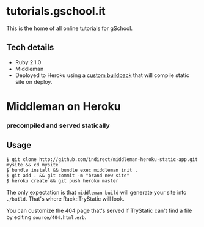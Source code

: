 # tutorials.gschool.it
This is the home of all online tutorials for gSchool.

## Tech details

* Ruby 2.1.0
* Middleman
* Deployed to Heroku using a [custom buildpack](https://github.com/Galvanize-IT/heroku-buildpack-middleman) that will compile static site on deploy.

# Middleman on Heroku
### precompiled and served statically

## Usage

    $ git clone http://github.com/indirect/middleman-heroku-static-app.git mysite && cd mysite
    $ bundle install && bundle exec middleman init .
    $ git add . && git commit -m "brand new site"
    $ heroku create && git push heroku master

The only expectation is that `middleman build` will generate your site into `./build`. That's where Rack::TryStatic will look.

You can customize the 404 page that's served if TryStatic can't find a file by editing `source/404.html.erb`.
